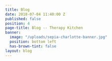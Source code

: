 ```yaml
---
title: Blog
date: 2018-07-04 11:40:00 Z
published: false
position: 4
page-title: Blog -- Therapy Kitchen
banner:
  image: "/uploads/sepia-charlotte-banner.jpg"
  position: bottom left
  has-brown-tint: false
layout: blog
---
```


